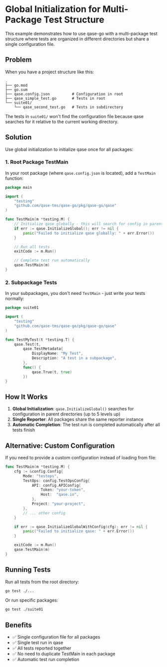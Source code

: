 # Global Initialization for Multi-Package Test Structure

This example demonstrates how to use qase-go with a multi-package test structure where tests are organized in different directories but share a single configuration file.

## Problem

When you have a project structure like this:

```
.
├── go.mod
├── go.sum
├── qase.config.json          # Configuration in root
├── qase_simple_test.go       # Tests in root
└── suite01/
    └── qase_second_test.go   # Tests in subdirectory
```

The tests in `suite01/` won't find the configuration file because qase searches for it relative to the current working directory.

## Solution

Use global initialization to initialize qase once for all packages:

### 1. Root Package TestMain

In your root package (where `qase.config.json` is located), add a `TestMain` function:

```go
package main

import (
    "testing"
    "github.com/qase-tms/qase-go/pkg/qase-go/qase"
)

func TestMain(m *testing.M) {
    // Initialize qase globally - this will search for config in parent directories
    if err := qase.InitializeGlobal(); err != nil {
        panic("Failed to initialize qase globally: " + err.Error())
    }

    // Run all tests
    exitCode := m.Run()

    // Complete test run automatically
    qase.TestMain(m)
}
```

### 2. Subpackage Tests

In your subpackages, you don't need `TestMain` - just write your tests normally:

```go
package suite01

import (
    "testing"
    "github.com/qase-tms/qase-go/pkg/qase-go/qase"
)

func TestMyTest(t *testing.T) {
    qase.Test(t,
        qase.TestMetadata{
            DisplayName: "My Test",
            Description: "A test in a subpackage",
        },
        func() {
            qase.True(t, true)
        })
}
```

## How It Works

1. **Global Initialization**: `qase.InitializeGlobal()` searches for configuration in parent directories (up to 5 levels up)
2. **Single Reporter**: All packages share the same reporter instance
3. **Automatic Completion**: The test run is completed automatically after all tests finish

## Alternative: Custom Configuration

If you need to provide a custom configuration instead of loading from file:

```go
func TestMain(m *testing.M) {
    cfg := &config.Config{
        Mode: "testops",
        TestOps: config.TestOpsConfig{
            API: config.APIConfig{
                Token: "your-token",
                Host:  "qase.io",
            },
            Project: "your-project",
        },
        // ... other config
    }

    if err := qase.InitializeGlobalWithConfig(cfg); err != nil {
        panic("Failed to initialize qase: " + err.Error())
    }

    exitCode := m.Run()
    qase.TestMain(m)
}
```

## Running Tests

Run all tests from the root directory:

```bash
go test ./...
```

Or run specific packages:

```bash
go test ./suite01
```

## Benefits

- ✅ Single configuration file for all packages
- ✅ Single test run in qase
- ✅ All tests reported together
- ✅ No need to duplicate TestMain in each package
- ✅ Automatic test run completion
